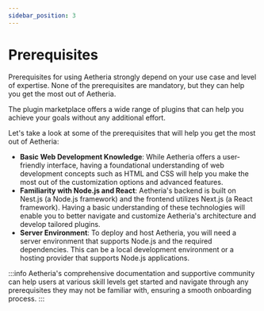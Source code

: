 ```yaml
---
sidebar_position: 3
---
```


# Prerequisites

Prerequisites for using Aetheria strongly depend on your use case and level of expertise.
None of the prerequisites are mandatory, but they can help you get the most out of Aetheria.

The plugin marketplace offers a wide range of plugins that can help you achieve your goals without any additional
effort.

Let's take a look at some of the prerequisites that will help you get the most out of Aetheria:

- **Basic Web Development Knowledge**: While Aetheria offers a user-friendly interface, having a foundational
  understanding of web development concepts such as HTML and CSS will help you make the most out of the customization
  options and advanced features.
- **Familiarity with Node.js and React**: Aetheria's backend is built on Nest.js (a Node.js framework) and the frontend
  utilizes Next.js (a React framework).
  Having a basic understanding of these technologies will enable you to better navigate and customize Aetheria's
  architecture and develop tailored plugins.
- **Server Environment**: To deploy and host Aetheria, you will need a server environment that supports Node.js and the
  required dependencies.
  This can be a local development environment or a hosting provider that supports Node.js applications.

:::info
Aetheria's comprehensive documentation and supportive community can help users at various skill levels get started
and navigate through any prerequisites they may not be familiar with, ensuring a smooth onboarding process.
:::
